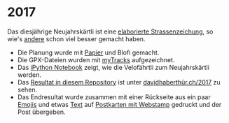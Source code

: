 # 2017
Das diesjährige Neujahrskärtli ist eine [elaborierte Strassenzeichung](https://gpsdoodles.com/), so wie's [andere](http://www.cyclingweekly.co.uk/news/latest-news/five-best-strava-art-139034) schon viel besser gemacht haben.

- Die Planung wurde mit [Papier](http://fieldpapers.org/atlases/2udbtq66) und Blofi gemacht.
- Die GPX-Dateien wurden mit [myTracks](https://itunes.apple.com/us/app/mytracks-the-gps-logger/id358697908) aufgezeichnet.
- Das [iPython Notebook](2017.ipynb) zeigt, wie die Velofährtli zum Neujahrskärtli werden.
- Das [Resultat in diesem Repository](https://cdn.rawgit.com/habi/2017/master/2017.html) ist unter [davidhaberthür.ch/2017](http://davidhaberthür.ch/2017) zu sehen.
- Das Endresultat wurde zusammen mit einer Rückseite aus ein paar [Emojis](poschtcharte/2017emoji.png) und etwas [Text](poschtcharte/2017text.png) auf [Postkarten mit Webstamp](https://postcardcreator.post.ch/) gedruckt und der Post übergeben.
